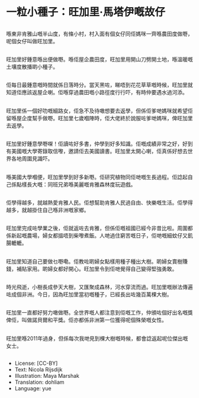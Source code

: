 # 一粒小種子：旺加里·馬塔伊嘅故仔

##
喺東非肯雅山嘅半山度，有條小村，村入面有個女仔同佢媽咪一齊喺農田度做嘢，呢個女仔叫做旺加里。

##
旺加里好鍾意喺出便做嘢。喺佢屋企農田度，旺加里用開山刀劈開土地，喺溫暖嘅土壤度散播啲小種子。

##
佢每日最鍾意嘅時間就係日落時分。當天黑咗，睇唔到花花草草嘅時候，旺加里就知道佢應該返屋企喇。佢喺穿過農田嘅小路徑度行行吓，有時仲要遇水過河添。

##
旺加里係一個好叻嘅細路女，佢急不及待噉想要去返學，但係佢爹哋媽咪就希望佢留喺屋企度幫手做嘢。旺加里七歲嗰陣時，佢大佬終於說服咗爹哋媽咪，俾旺加里去返學。

##
旺加里好鍾意學嘢㗎！佢讀咗好多書，仲學到好多知識。佢嘅成績非常之好，好到有美國嘅大學寄錄取信嚟，邀請佢去美國讀書。旺加里太開心喇，佢真係好想去世界各地周圍見識吓。

##
喺美國大學嗰便，旺加里學到好多新嘢。佢研究植物同佢哋嘅生長過程。佢諗起自己係點樣長大嘅：同班兄弟喺美麗嘅肯雅森林度玩遊戲。

##
佢學得越多，就越熱愛肯雅人民。佢想幫助肯雅人民過自由、快樂嘅生活。佢學得越多，就越掛住自己喺非洲嘅家鄉。

##
旺加里完成咗學業之後，佢就返咗去肯雅，但係佢嘅祖國已經今非昔比啦。周圍都係新起嘅農場，婦女都搵唔到柴嚟煮飯。人哋過住窮苦嘅日子，佢哋嘅細蚊仔又飢腸轆轆。

##
旺加里知道自己要做乜嘢嘞。佢教咗啲婦女點樣用種子種出大樹。啲婦女賣樹賺錢，補貼家用。啲婦女都好開心。旺加里令到佢哋覺得自己變得堅強勇敢。

##
時光飛逝，小樹長成參天大樹，又匯聚成森林，河水穿流而過。旺加里嘅辦法傳遍咗成個非洲。今日，因為旺加里當初嘅種子，已經長出咗幾百萬棵大樹。

##
旺加里一直都好努力噉做嘢。全世界嘅人都注意到佢嘅工作，仲頒咗個好出名嘅獎俾佢，叫做諾貝爾和平獎。佢亦都係非洲第一位獲得呢個殊榮嘅女性。

##
旺加里喺2011年過身，但係每次我哋見到棵大樹嘅時候，都會諗返起呢位傑出嘅女士。

##
* License: [CC-BY]
* Text: Nicola Rijsdijk
* Illustration: Maya Marshak
* Translation: dohliam
* Language: yue
